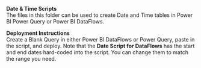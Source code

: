 <b>Date & Time Scripts</b><br>
The files in this folder can be used to create Date and Time tables in Power BI Power Query or Power BI DataFlows. <br>

<b>Deployment Instructions</b><br>
Create a Blank Query in either Power BI DataFlows or Power Query, paste in the script, and deploy. Note that the <b>Date Script for DataFlows</b> has the start and end dates hard-coded into the script. You can change them to match the range you need.
